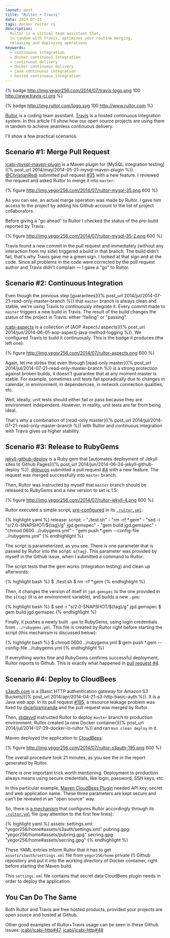 ```yaml
---
layout: post
title: "Rultor + Travis"
date: 2014-07-31
tags: docker rultor ci
description:
  Rultor is a virtual team assistant that,
  in tandem with Travis, optimizes your routine merging,
  releasing and deploying operations
keywords:
  - continuous integration
  - docker continuous integration
  - continuous delivery
  - docker continuous delivery
  - java continuous integration
  - hosted continuous integration
---
```


{% badge http://img.yegor256.com/2014/07/travis-logo.png 100 http://www.travis-ci.org %}

{% badge http://img.rultor.com/logo.svg 100 http://www.rultor.com %}

[Rultor](http://www.rultor.com) is a coding team assistant.
[Travis](http://travis-ci.org) is a hosted continuous integration system.
In this article I'll show how our open source projects are
using them in tandem to achieve seamless continuous delivery.

I'll show a few practical scenarios.

<!--more-->

## Scenario #1: Merge Pull Request

[jcabi-mysql-maven-plugin](https://github.com/jcabi/jcabi-mysql-maven-plugin)
is a Maven plugin for [MySQL integration testing]({% post_url 2014/may/2014-05-21-mysql-maven-plugin %}).
[@ChristianRedl](https://github.com/ChristianRedl) submitted pull request
[#35](https://github.com/jcabi/jcabi-mysql-maven-plugin/pull/35) with a new feature.
I reviewed the request and asked Rultor to merge it into `master`:

{% figure http://img.yegor256.com/2014/07/rultor-mysql-35.png 600 %}

As you can see, an actual merge operation was made by Rultor.
I gave him access to the project by adding his Github account to
the list of project collaborators.

Before giving a "go ahead" to Rultor I checked the status
of the pre-build reported by Travis:

{% figure http://img.yegor256.com/2014/07/rultor-mysql-35-2.png 600 %}

Travis found a new commit in the pull request and immediately
(without any interaction from my side) triggered a build in that branch.
The build didn't fail, that's why Travis gave me a green sign.
I looked at that sign and at the code. Since all problems in the code
were corrected by the pull request author and Travis didn't complain
&mdash; I gave a "go" to Rultor.

## Scenario #2: Continuous Integration

Even though the previous step [guarantees]({% post_url 2014/jul/2014-07-21-read-only-master-branch %})
that `master` branch is always clean and stable, we're using Travis to
continuously integrate it. Every commit made to `master` triggers
a new build in Travis. The result of the build changes the status
of the project in Travis: either "failing" or "passing".

[jcabi-aspects](http://aspects.jcabi.com) is a collection of
[AOP AspectJ aspects]({% post_url 2014/jun/2014-06-01-aop-aspectj-java-method-logging %}).
We configured Travis to build it continuously. This is the badge it produces (the left one):

{% figure http://img.yegor256.com/2014/07/rultor-aspects.png 600 %}

Again, let me stress that even through
[read-only master]({% post_url 2014/jul/2014-07-21-read-only-master-branch %})
is a strong protection against broken builds, it doesn't guarantee that
at any moment master is stable. For example, sometimes unit tests
fail sporadically due to changes in calendar, in environment, in dependencies,
in network connection qualities, etc.

Well, ideally, unit tests should either fail or pass because they
are environment independent. However, in reality, unit tests are far
from being ideal.

That's why a combination of [read-only master]({% post_url 2014/jul/2014-07-21-read-only-master-branch %})
with Rultor and continuous integration with Travis gives us higher stability.

## Scenario #3: Release to RubyGems

[jekyll-github-deploy](https://github.com/yegor256/jekyll-github-deploy)
is a Ruby gem that [automates deployment of Jekyll sites to Github Pages]({% post_url 2014/jun/2014-06-24-jekyll-github-deploy %}).
[@leucos](https://github.com/leucos) submitted a pull request
[#4](https://github.com/yegor256/jekyll-github-deploy/pull/4)
with a new feature. The request was merged successfully into `master` branch.

Then, Rultor was instructed by myself that `master` branch should be
released to RubyGems and a new version to set is 1.5:

{% figure http://img.yegor256.com/2014/07/rultor-jekyll-4.png 600 %}

Rultor executed a simple script, [pre-configured](http://doc.rultor.com/basics.html#release) in its
[`.rultor.yml`](https://github.com/yegor256/jekyll-github-deploy/blob/master/.rultor.yml):

{% highlight yaml %}
release:
  script:
    - "./test.sh"
    - "rm -rf *.gem"
    - "sed -i \"s/2.0-SNAPSHOT/${tag}/g\" jgd.gemspec"
    - "gem build jgd.gemspec"
    - "chmod 0600 ../rubygems.yml"
    - "gem push *.gem --config-file ../rubygems.yml"
{% endhighlight %}

The script is parameterized, as you see. There is one parameter that
is passed by Rultor into the script: `${tag}`. This parameter was
provided by myself in the Github issue, when I submitted a command to Rultor.

The script tests that the gem works (integration testing) and
clean up afterwords:

{% highlight bash %}
$ ./test.sh
$ rm -rf *.gem
{% endhighlight %}

Then, it changes the version of itself in `jgd.gemspec` to
the one provided in the `${tag}` (it is an environment variable),
and builds a new `.gem`:

{% highlight bash %}
$ sed -i "s/2.0-SNAPSHOT/${tag}/g" jgd.gemspec
$ gem build jgd.gemspec
{% endhighlight %}

Finally, it pushes a newly built `.gem` to RubyGems, using
login credentials from `../rubygems.yml`. This file is created by
Rultor right before starting the script (this mechanism is discussed below):

{% highlight bash %}
$ chmod 0600 ../rubygems.yml
$ gem push *.gem --config-file ../rubygems.yml
{% endhighlight %}

If everything works fine and RubyGems confirms successful deployment,
Rultor reports to Github. This is exactly what happened in
[pull request #4](https://github.com/yegor256/jekyll-github-deploy/pull/4).

## Scenario #4: Deploy to CloudBees

[s3auth.com](http://www.s3auth.com) is a
[Basic HTTP authentication gateway for Amazon S3 Buckets]({% post_url 2014/apr/2014-04-21-s3-http-basic-auth %}).
It is a Java web app.
In its pull request [#195](https://github.com/yegor256/s3auth/pull/195), a resource
leakage problem was fixed by [@carlosmiranda](https://github.com/carlosmiranda)
and the pull request was merged by Rultor.

Then, [@davvd](https://github.com/davvd) instructed Rultor to deploy
`master` branch to production environment. Rultor created
[a new Docker container]({% post_url 2014/jul/2014-07-29-docker-in-rultor %})
and ran `mvn clean deploy` in it.

Maven deployed the application to [CloudBees](http://www.cloudbees.com):

{% figure http://img.yegor256.com/2014/07/rultor-s3auth-195.png 600 %}

The overall procedure took 21 minutes, as you see the in the report generated by Rultor.

There is one important trick worth mentioning. Deployment to
production always means using secure credentials, like login, password, SSH keys, etc.

In this particular example, [Maven CloudBees  Plugin](https://wiki.cloudbees.com/bin/view/RUN/MavenGuide)
needed API key, secret and web application name. These three parameters are kept secure
and can't be revealed in an "open source" way.

So, there is [a mechanism](http://doc.rultor.com/reference.html#assets)
that configures Rultor accordingly through its
[`.rultor.yml`](https://github.com/yegor256/s3auth/blob/master/.rultor.yml)
file (pay attention to the first few lines):

{% highlight yaml %}
assets:
  settings.xml: "yegor256/home#assets/s3auth/settings.xml"
  pubring.gpg: "yegor256/home#assets/pubring.gpg"
  secring.gpg: "yegor256/home#assets/secring.gpg"
{% endhighlight %}

These YAML entries inform Rultor that it has to get `assets/s3auth/settings.xml`
file from `yegor256/home` private (!) Github repository and put it into
the working directory of Docker container, right before starting the Maven build.

This `settings.xml` file contains that secret data CloudBees plugin needs in order to deploy the application.

## You Can Do The Same

Both Rultor and Travis are free hosted products, provided your
projects are open source and hosted at Github.

Other good examples of Rultor+Travis usage can be seen in these Github issues:
[jcabi/jcabi-http#47](https://github.com/jcabi/jcabi-http/issues/47),
[jcabi/jcabi-http#48](https://github.com/jcabi/jcabi-http/pull/48)
